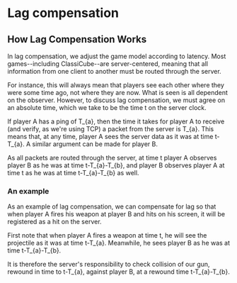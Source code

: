 # Lag compensation
## How Lag Compensation Works
In lag compensation, we adjust the game model according to latency. Most games--including ClassiCube--are server-centered, meaning that all information from one client to another must be routed through the server.

For instance, this will always mean that players see each other where they were some time ago, not where they are now. What is seen is all dependent on the observer. However, to discuss lag compensation, we must agree on an absolute time, which we take to be the time t on the server clock.

If player A has a ping of T_{a}, then the time it takes for player A to receive (and verify, as we're using TCP) a packet from the server is T_{a}. This means that, at any time, player A sees the server data as it was at time t-T_{a}. A similar argument can be made for player B.

As all packets are routed through the server, at time t player A observes player B as he was at time t-T_{a}-T_{b}, and player B observes player A at time t as he was at time t-T_{a}-T_{b} as well.

### An example
As an example of lag compensation, we can compensate for lag so that when player A fires his weapon at player B and hits on his screen, it will be registered as a hit on the server.

First note that when player A fires a weapon at time t, he will see the projectile as it was at time t-T_{a}. Meanwhile, he sees player B as he was at time t-T_{a}-T_{b}.

It is therefore the server's responsibility to check collision of our gun, rewound in time to t-T_{a}, against player B, at a rewound time t-T_{a}-T_{b}.
